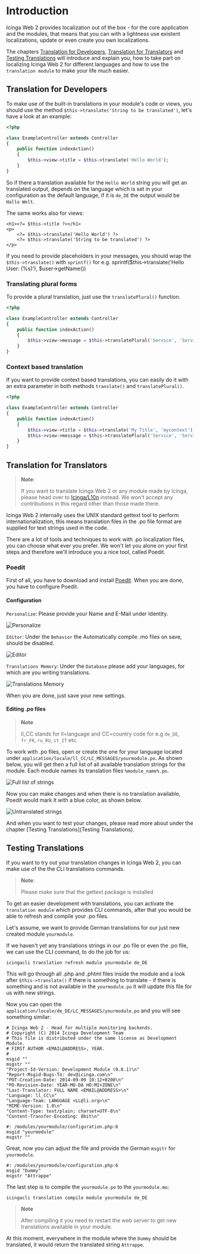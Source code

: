 # Introduction <a id="module-translation-introduction"></a>

Icinga Web 2 provides localization out of the box - for the core application and the modules, that means
that you can with a lightness use existent localizations, update or even create you own localizations.

The chapters [Translation for Developers](03-Translation.md#module-translation-developers),
[Translation for Translators](03-Translation.md#module-translation-translators) and
[Testing Translations](03-Translation.md#module-translation-tests) will introduce and explain you, how to take
part on localizing Icinga Web 2 for different languages and how to use the
`translation module` to make your life much easier.

## Translation for Developers <a id="module-translation-developers"></a>

To make use of the built-in translations in your module's code or views, you should use the method
`$this->translate('String to be translated')`, let's have a look at an example:

```php
<?php

class ExampleController extends Controller
{
    public function indexAction()
    {
        $this->view->title = $this->translate('Hello World');
    }
}
```

So if there a translation available for the `Hello World` string you will get an translated output, depends on the
language which is set in your configuration as the default language, if it is `de_DE` the output would be
`Hallo Welt`.

The same works also for views:

```
<h1><?= $this->title ?></h1>
<p>
    <?= $this->translate('Hello World') ?>
    <?= $this->translate('String to be translated') ?>
</p>
```

If you need to provide placeholders in your messages, you should wrap the `$this->translate()` with `sprintf()` for e.g.
    sprintf($this->translate('Hello User: (%s)'), $user->getName())

### Translating plural forms  <a id="module-translation-plural-forms"></a>

To provide a plural translation, just use the `translatePlural()` function.

```php
<?php

class ExampleController extends Controller
{
    public function indexAction()
    {
        $this->view->message = $this->translatePlural('Service', 'Services', 3);
    }
}
```

### Context based translation <a id="module-translation-context-based"></a>

If you want to provide context based translations, you can easily do it with an extra parameter in both methods
`translate()` and `translatePlural()`.

```php
<?php

class ExampleController extends Controller
{
    public function indexAction()
    {
        $this->view->title = $this->translate('My Title', 'mycontext');
        $this->view->message = $this->translatePlural('Service', 'Services', 3, 'mycontext');
    }
}
```

## Translation for Translators <a id="module-translation-translators"></a>

> **Note**:
>
> If you want to translate Icinga Web 2 or any module made by Icinga, please head over to
> [Icinga/L10n](https://github.com/Icinga/L10n) instead. We won't accept any contributions
> in this regard other than those made there.

Icinga Web 2 internally uses the UNIX standard gettext tool to perform internationalization, this means translation
files in the .po file format are supplied for text strings used in the code.

There are a lot of tools and techniques to work with .po localization files, you can choose what ever you prefer. We
won't let you alone on your first steps and therefore we'll introduce you a nice tool, called Poedit.

### Poedit <a id="module-translation-translators-poedit"></a>

First of all, you have to download and install [Poedit](http://poedit.net).
When you are done, you have to configure Poedit.

#### Configuration  <a id="module-translation-translators-poedit-configuration"></a>

`Personalize`: Please provide your Name and E-Mail under Identity.

![Personalize](img/poedit_001.png)

`Editor`: Under the `Behavior` the Automatically compile .mo files on save, should be disabled.

![Editor](img/poedit_002.png)

`Translations Memory`: Under the `Database` please add your languages, for which are you writing translations.

![Translations Memory](img/poedit_003.png)

When you are done, just save your new settings.

#### Editing .po files <a id="module-translation-translators-poedit-edit-po-files"></a>

> **Note**
>
> ll_CC stands for ll=language and CC=country code for e.g `de_DE`, `fr_FR`, `ru_RU`, `it_IT` etc.

To work with .po files, open or create the one for your language located under
`application/locale/ll_CC/LC_MESSAGES/yourmodule.po`. As shown below, you will
get then a full list of all available translation strings for the module. Each
module names its translation files `%module_name%.po`.

![Full list of strings](img/poedit_004.png)

Now you can make changes and when there is no translation available, Poedit would mark it with a blue color, as shown
below.

![Untranslated strings](img/poedit_005.png)

And when you want to test your changes, please read more about under the chapter
[Testing Translations](Testing Translations).

## Testing Translations <a id="module-translation-tests"></a>

If you want to try out your translation changes in Icinga Web 2, you can make use of the the CLI translations commands.

> **Note**:
>
> Please make sure that the gettext package is installed

To get an easier development with translations, you can activate the `translation module` which provides CLI commands,
after that you would be able to refresh and compile your .po files.

Let's assume, we want to provide German translations for our just new created module `yourmodule`.

If we haven't yet any translations strings in our .po file or even the .po file, we can use the CLI command, to do the
job for us:

```
icingacli translation refresh module yourmodule de_DE
```

This will go through all .php and .phtml files inside the module and a look after `$this->translate()` if there is
something to translate - if there is something and is not available in the `yourmodule.po` it will update this file
for us with new strings.

Now you can open the `application/locale/de_DE/LC_MESSAGES/yourmodule.po` and you will see something similar:

```
# Icinga Web 2 - Head for multiple monitoring backends.
# Copyright (C) 2014 Icinga Development Team
# This file is distributed under the same license as Development Module.
# FIRST AUTHOR <EMAIL@ADDRESS>, YEAR.
#
msgid ""
msgstr ""
"Project-Id-Version: Development Module (0.0.1)\n"
"Report-Msgid-Bugs-To: dev@icinga.com\n"
"POT-Creation-Date: 2014-09-09 10:12+0200\n"
"PO-Revision-Date: YEAR-MO-DA HO:MI+ZONE\n"
"Last-Translator: FULL NAME <EMAIL@ADDRESS>\n"
"Language: ll_CC\n"
"Language-Team: LANGUAGE <LL@li.org>\n"
"MIME-Version: 1.0\n"
"Content-Type: text/plain; charset=UTF-8\n"
"Content-Transfer-Encoding: 8bit\n"

#: /modules/yourmodule/configuration.php:6
msgid "yourmodule"
msgstr ""
```

Great, now you can adjust the file and provide the German `msgstr` for `yourmodule`.

```
#: /modules/yourmodule/configuration.php:6
msgid "Dummy"
msgstr "Attrappe"
```

The last step is to compile the `yourmodule.po` to the `yourmodule.mo`:

```
icingacli translation compile module yourmodule de_DE
```

> **Note**
>
> After compiling it you need to restart the web server to get new translations available in your module.

At this moment, everywhere in the module where the `Dummy` should be translated, it would return the translated
string `Attrappe`.
